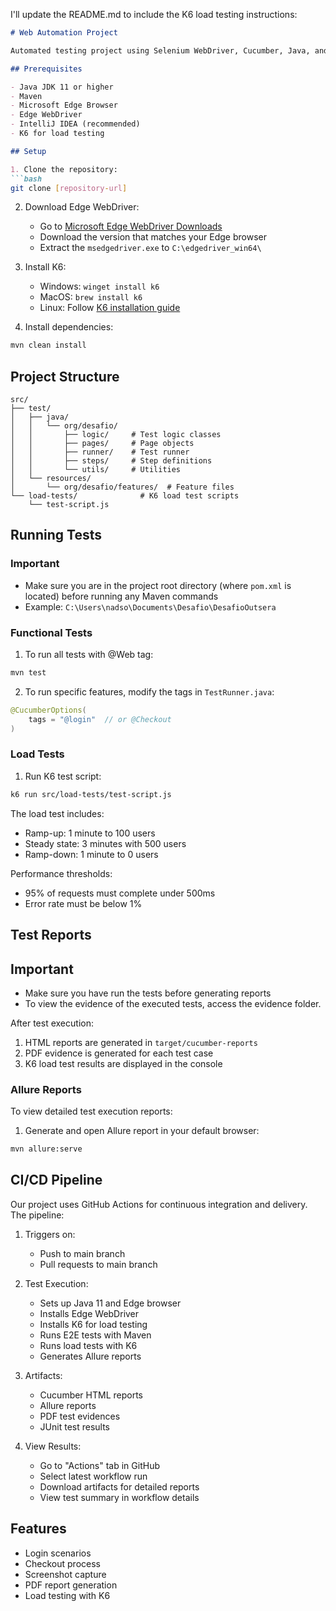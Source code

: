 I'll update the README.md to include the K6 load testing instructions:

```markdown
# Web Automation Project

Automated testing project using Selenium WebDriver, Cucumber, Java, and K6 for load testing.

## Prerequisites

- Java JDK 11 or higher
- Maven
- Microsoft Edge Browser
- Edge WebDriver
- IntelliJ IDEA (recommended)
- K6 for load testing

## Setup

1. Clone the repository:
```bash
git clone [repository-url]
```

2. Download Edge WebDriver:
    - Go to [Microsoft Edge WebDriver Downloads](https://developer.microsoft.com/en-us/microsoft-edge/tools/webdriver/)
    - Download the version that matches your Edge browser
    - Extract the `msedgedriver.exe` to `C:\edgedriver_win64\`

3. Install K6:
    - Windows: `winget install k6`
    - MacOS: `brew install k6`
    - Linux: Follow [K6 installation guide](https://k6.io/docs/get-started/installation/)

4. Install dependencies:
```bash
mvn clean install
```

## Project Structure
```
src/
├── test/
│   ├── java/
│   │   └── org/desafio/
│   │       ├── logic/     # Test logic classes
│   │       ├── pages/     # Page objects
│   │       ├── runner/    # Test runner
│   │       ├── steps/     # Step definitions
│   │       └── utils/     # Utilities
│   └── resources/
│       └── org/desafio/features/  # Feature files
└── load-tests/              # K6 load test scripts
    └── test-script.js
```

## Running Tests

### Important
- Make sure you are in the project root directory (where `pom.xml` is located) before running any Maven commands
- Example: `C:\Users\nadso\Documents\Desafio\DesafioOutsera`

### Functional Tests
1. To run all tests with @Web tag:
```bash
mvn test
```

2. To run specific features, modify the tags in `TestRunner.java`:
```java
@CucumberOptions(
    tags = "@login"  // or @Checkout
)
```

### Load Tests
1. Run K6 test script:
```bash
k6 run src/load-tests/test-script.js
```

The load test includes:
- Ramp-up: 1 minute to 100 users
- Steady state: 3 minutes with 500 users
- Ramp-down: 1 minute to 0 users

Performance thresholds:
- 95% of requests must complete under 500ms
- Error rate must be below 1%

## Test Reports

## Important
- Make sure you have run the tests before generating reports
- To view the evidence of the executed tests, access the evidence folder.

After test execution:
1. HTML reports are generated in `target/cucumber-reports`
2. PDF evidence is generated for each test case
3. K6 load test results are displayed in the console

### Allure Reports
To view detailed test execution reports:

1. Generate and open Allure report in your default browser:
```bash
mvn allure:serve
```

## CI/CD Pipeline

Our project uses GitHub Actions for continuous integration and delivery. The pipeline:

1. Triggers on:
   - Push to main branch
   - Pull requests to main branch

2. Test Execution:
   - Sets up Java 11 and Edge browser
   - Installs Edge WebDriver
   - Installs K6 for load testing
   - Runs E2E tests with Maven
   - Runs load tests with K6
   - Generates Allure reports

3. Artifacts:
   - Cucumber HTML reports
   - Allure reports
   - PDF test evidences
   - JUnit test results

4. View Results:
   - Go to "Actions" tab in GitHub
   - Select latest workflow run
   - Download artifacts for detailed reports
   - View test summary in workflow details

## Features

- Login scenarios
- Checkout process
- Screenshot capture
- PDF report generation
- Load testing with K6
```